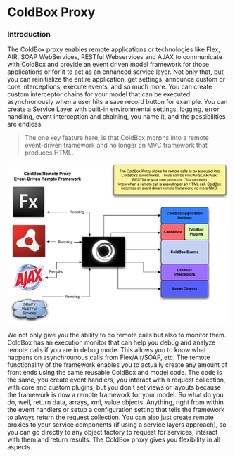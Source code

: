 # ColdBox Proxy

### Introduction

The ColdBox proxy enables remote applications or technologies like Flex, AIR, SOAP WebServices, RESTful Webservices and AJAX to communicate with ColdBox and provide an event driven model framework for those applications or for it to act as an enhanced service layer. Not only that, but you can reinitialize the entire application, get settings, announce custom or core interceptions, execute events, and so much more. You can create custom interceptor chains for your model that can be executed asynchronously when a user hits a save record button for example. You can create a Service Layer with built-in environmental settings, logging, error handling, event interception and chaining, you name it, and the possibilities are endless.

> The one key feature here, is that ColdBox morphs into a remote event-driven framework and no longer an MVC framework that produces HTML. 

![](ColdBoxProxy.jpg)

We not only give you the ability to do remote calls but also to monitor them. ColdBox has an execution monitor that can help you debug and analyze remote calls if you are in debug mode. This allows you to know what happens on asynchrounous calls from Flex/Air/SOAP, etc. The remote functionality of the framework enables you to actually create any amount of front ends using the same reusable ColdBox and model code. The code is the same, you create event handlers, you interact with a request collection, with core and custom plugins, but you don't set views or layouts because the framework is now a remote framework for your model. So what do you do, well, return data, arrays, xml, value objects. Anything, right from within the event handlers or setup a configuration setting that tells the framework to always return the request collection. You can also just create remote proxies to your service components (if using a service layers approach), so you can go directly to any object factory to request for services, interact with them and return results. The ColdBox proxy gives you flexibility in all aspects.


